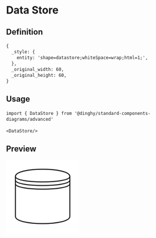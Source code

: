 # Data Store

## Definition

```
{
  _style: { 
    entity: 'shape=datastore;whiteSpace=wrap;html=1;',
  },
  _original_width: 60,
  _original_height: 60,
}
```

## Usage

```
import { DataStore } from '@dinghy/standard-components-diagrams/advanced'

<DataStore/>
```

## Preview

<img src="./data-store.png" width="200"/>
